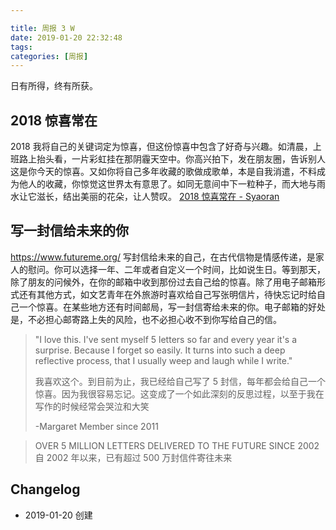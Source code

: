 ```yaml
---

title: 周报 3 W
date: 2019-01-20 22:32:48
tags:
categories: [周报]
---
```


日有所得，终有所获。

<!--more-->

## 2018 惊喜常在

2018 我将自己的关键词定为惊喜，但这份惊喜中包含了好奇与兴趣。如清晨，上班路上抬头看，一片彩虹挂在那阴霾天空中。你高兴拍下，发在朋友圈，告诉别人这是你今天的惊喜。又如你将自己多年收藏的歌做成歌单，本是自我消遣，不料成为他人的收藏，你惊觉这世界太有意思了。如同无意间中下一粒种子，而大地与雨水让它滋长，结出美丽的花朵，让人赞叹。 [2018 惊喜常在 - Syaoran](https://blog.syaoran.me/blgo/SurprisesIn2018)  

## 写一封信给未来的你

<https://www.futureme.org/> 写封信给未来的自己，在古代信物是情感传递，是家人的慰问。你可以选择一年、二年或者自定义一个时间，比如说生日。等到那天，除了朋友的问候外，在你的邮箱中收到那份过去自己给的惊喜。除了用电子邮箱形式还有其他方式，如文艺青年在外旅游时喜欢给自己写张明信片，待快忘记时给自己一个惊喜。在某些地方还有时间邮局，写一封信寄给未来的你。电子邮箱的好处是，不必担心邮寄路上失的风险，也不必担心收不到你写给自己的信。

> "I love this. I've sent myself 5 letters so far and every year it's a surprise. Because I forget so easily. It turns into such a deep reflective process, that I usually weep and laugh while I write."
>
> 我喜欢这个。到目前为止，我已经给自己写了 5 封信，每年都会给自己一个惊喜。因为我很容易忘记。这变成了一个如此深刻的反思过程，以至于我在写作的时候经常会哭泣和大笑
>
> -Margaret  Member since 2011

> OVER 5 MILLION LETTERS DELIVERED TO THE FUTURE SINCE 2002
> 自 2002 年以来，已有超过 500 万封信件寄往未来

## Changelog

- 2019-01-20 创建
